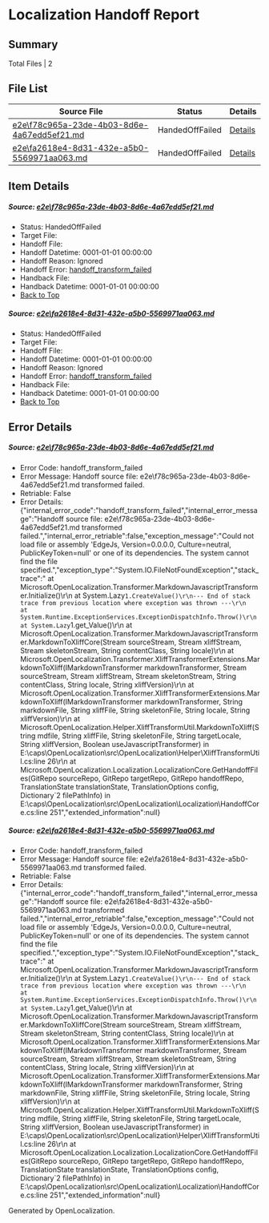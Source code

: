 # <a name='report-top'></a> Localization Handoff Report

## Summary
 Total Files | 2

## File List
 Source File | Status | Details 
 ----------- | ------ | ------- 
 [e2e\f78c965a-23de-4b03-8d6e-4a67edd5ef21.md](https://github.com/OpenLocalizationTest/oltest/blob/c70e7e5c33f0dac2acffca3611b6669ad4c27dd0/e2e/f78c965a-23de-4b03-8d6e-4a67edd5ef21.md) | HandedOffFailed | [Details](#283547b757121e51dff28a2d1114cb6e0653cf4a1)
 [e2e\fa2618e4-8d31-432e-a5b0-5569971aa063.md](https://github.com/OpenLocalizationTest/oltest/blob/c70e7e5c33f0dac2acffca3611b6669ad4c27dd0/e2e/fa2618e4-8d31-432e-a5b0-5569971aa063.md) | HandedOffFailed | [Details](#3e11d45546f1038014b8704d436ae8f0fb71d2ad2)

## Item Details
##### <a name='283547b757121e51dff28a2d1114cb6e0653cf4a1'></a> Source: [e2e\f78c965a-23de-4b03-8d6e-4a67edd5ef21.md](https://github.com/OpenLocalizationTest/oltest/blob/c70e7e5c33f0dac2acffca3611b6669ad4c27dd0/e2e/f78c965a-23de-4b03-8d6e-4a67edd5ef21.md)
* Status: HandedOffFailed
* Target File: 
* Handoff File: 
* Handoff Datetime: 0001-01-01 00:00:00
* Handoff Reason: Ignored
* Handoff Error: [handoff_transform_failed](#283547b757121e51dff28a2d1114cb6e0653cf4a1handoff_transform_failed)
* Handback File: 
* Handback Datetime: 0001-01-01 00:00:00
* [Back to Top](#report-top)

##### <a name='3e11d45546f1038014b8704d436ae8f0fb71d2ad2'></a> Source: [e2e\fa2618e4-8d31-432e-a5b0-5569971aa063.md](https://github.com/OpenLocalizationTest/oltest/blob/c70e7e5c33f0dac2acffca3611b6669ad4c27dd0/e2e/fa2618e4-8d31-432e-a5b0-5569971aa063.md)
* Status: HandedOffFailed
* Target File: 
* Handoff File: 
* Handoff Datetime: 0001-01-01 00:00:00
* Handoff Reason: Ignored
* Handoff Error: [handoff_transform_failed](#3e11d45546f1038014b8704d436ae8f0fb71d2ad2handoff_transform_failed)
* Handback File: 
* Handback Datetime: 0001-01-01 00:00:00
* [Back to Top](#report-top)


## Error Details
##### <a name='283547b757121e51dff28a2d1114cb6e0653cf4a1handoff_transform_failed'></a> Source: [e2e\f78c965a-23de-4b03-8d6e-4a67edd5ef21.md](#283547b757121e51dff28a2d1114cb6e0653cf4a1)
* Error Code: handoff_transform_failed
* Error Message: Handoff source file: e2e\f78c965a-23de-4b03-8d6e-4a67edd5ef21.md transformed failed.
* Retriable: False
* Error Details: {"internal_error_code":"handoff_transform_failed","internal_error_message":"Handoff source file: e2e\\f78c965a-23de-4b03-8d6e-4a67edd5ef21.md transformed failed.","internal_error_retriable":false,"exception_message":"Could not load file or assembly 'EdgeJs, Version=0.0.0.0, Culture=neutral, PublicKeyToken=null' or one of its dependencies. The system cannot find the file specified.","exception_type":"System.IO.FileNotFoundException","stack_trace":"   at Microsoft.OpenLocalization.Transformer.MarkdownJavascriptTransformer.Initialize()\r\n   at System.Lazy`1.CreateValue()\r\n--- End of stack trace from previous location where exception was thrown ---\r\n   at System.Runtime.ExceptionServices.ExceptionDispatchInfo.Throw()\r\n   at System.Lazy`1.get_Value()\r\n   at Microsoft.OpenLocalization.Transformer.MarkdownJavascriptTransformer.MarkdownToXliffCore(Stream sourceStream, Stream xliffStream, Stream skeletonStream, String contentClass, String locale)\r\n   at Microsoft.OpenLocalization.Transformer.XliffTransformerExtensions.MarkdownToXliff(IMarkdownTransformer markdownTransformer, Stream sourceStream, Stream xliffStream, Stream skeletonStream, String contentClass, String locale, String xliffVersion)\r\n   at Microsoft.OpenLocalization.Transformer.XliffTransformerExtensions.MarkdownToXliff(IMarkdownTransformer markdownTransformer, String markdownFile, String xliffFile, String skeletonFile, String locale, String xliffVersion)\r\n   at Microsoft.OpenLocalization.Helper.XliffTransformUtil.MarkdownToXliff(String mdfile, String xliffFile, String skeletonFile, String targetLocale, String xliffVersion, Boolean useJavascriptTransformer) in E:\\caps\\OpenLocalization\\src\\OpenLocalization\\Helper\\XliffTransformUtil.cs:line 26\r\n   at Microsoft.OpenLocalization.Localization.LocalizationCore.GetHandoffFiles(GitRepo sourceRepo, GitRepo targetRepo, GitRepo handoffRepo, TranslationState translationState, TranslationOptions config, Dictionary`2 filePathInfo) in E:\\caps\\OpenLocalization\\src\\OpenLocalization\\Localization\\HandoffCore.cs:line 251","extended_information":null}

##### <a name='3e11d45546f1038014b8704d436ae8f0fb71d2ad2handoff_transform_failed'></a> Source: [e2e\fa2618e4-8d31-432e-a5b0-5569971aa063.md](#3e11d45546f1038014b8704d436ae8f0fb71d2ad2)
* Error Code: handoff_transform_failed
* Error Message: Handoff source file: e2e\fa2618e4-8d31-432e-a5b0-5569971aa063.md transformed failed.
* Retriable: False
* Error Details: {"internal_error_code":"handoff_transform_failed","internal_error_message":"Handoff source file: e2e\\fa2618e4-8d31-432e-a5b0-5569971aa063.md transformed failed.","internal_error_retriable":false,"exception_message":"Could not load file or assembly 'EdgeJs, Version=0.0.0.0, Culture=neutral, PublicKeyToken=null' or one of its dependencies. The system cannot find the file specified.","exception_type":"System.IO.FileNotFoundException","stack_trace":"   at Microsoft.OpenLocalization.Transformer.MarkdownJavascriptTransformer.Initialize()\r\n   at System.Lazy`1.CreateValue()\r\n--- End of stack trace from previous location where exception was thrown ---\r\n   at System.Runtime.ExceptionServices.ExceptionDispatchInfo.Throw()\r\n   at System.Lazy`1.get_Value()\r\n   at Microsoft.OpenLocalization.Transformer.MarkdownJavascriptTransformer.MarkdownToXliffCore(Stream sourceStream, Stream xliffStream, Stream skeletonStream, String contentClass, String locale)\r\n   at Microsoft.OpenLocalization.Transformer.XliffTransformerExtensions.MarkdownToXliff(IMarkdownTransformer markdownTransformer, Stream sourceStream, Stream xliffStream, Stream skeletonStream, String contentClass, String locale, String xliffVersion)\r\n   at Microsoft.OpenLocalization.Transformer.XliffTransformerExtensions.MarkdownToXliff(IMarkdownTransformer markdownTransformer, String markdownFile, String xliffFile, String skeletonFile, String locale, String xliffVersion)\r\n   at Microsoft.OpenLocalization.Helper.XliffTransformUtil.MarkdownToXliff(String mdfile, String xliffFile, String skeletonFile, String targetLocale, String xliffVersion, Boolean useJavascriptTransformer) in E:\\caps\\OpenLocalization\\src\\OpenLocalization\\Helper\\XliffTransformUtil.cs:line 26\r\n   at Microsoft.OpenLocalization.Localization.LocalizationCore.GetHandoffFiles(GitRepo sourceRepo, GitRepo targetRepo, GitRepo handoffRepo, TranslationState translationState, TranslationOptions config, Dictionary`2 filePathInfo) in E:\\caps\\OpenLocalization\\src\\OpenLocalization\\Localization\\HandoffCore.cs:line 251","extended_information":null}


Generated by OpenLocalization.
